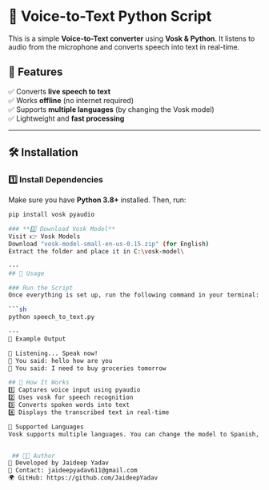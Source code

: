 # 🎤 Voice-to-Text Python Script  

This is a simple **Voice-to-Text converter** using **Vosk & Python**. It listens to audio from the microphone and converts speech into text in real-time.  

## 🚀 Features  
✅ Converts **live speech to text**  
✅ Works **offline** (no internet required)  
✅ Supports **multiple languages** (by changing the Vosk model)  
✅ Lightweight and **fast processing**  

---

## 🛠️ Installation  

### **1️⃣ Install Dependencies**  
Make sure you have **Python 3.8+** installed. Then, run:  
```sh
pip install vosk pyaudio

### **2️⃣ Download Vosk Model**
Visit 👉 Vosk Models
Download "vosk-model-small-en-us-0.15.zip" (for English)
Extract the folder and place it in C:\vosk-model\

---
## 🚀 Usage  

### Run the Script  
Once everything is set up, run the following command in your terminal:  

```sh
python speech_to_text.py

---
📌 Example Output

🎤 Listening... Speak now!
📝 You said: hello how are you
📝 You said: I need to buy groceries tomorrow

## 📌 How It Works
1️⃣ Captures voice input using pyaudio
2️⃣ Uses vosk for speech recognition
3️⃣ Converts spoken words into text
4️⃣ Displays the transcribed text in real-time

🎯 Supported Languages
Vosk supports multiple languages. You can change the model to Spanish, French, Hindi, or others by downloading the corresponding model.


 ## 👨‍💻 Author
🚀 Developed by Jaideep Yadav
📧 Contact: jaideepyadav611@gmail.com
🌍 GitHub: https://github.com/JaideepYadav
